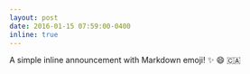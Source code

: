 ```yaml
---
layout: post
date: 2016-01-15 07:59:00-0400
inline: true
---
```


A simple inline announcement with Markdown emoji! :sparkles: :smile: :canada:
